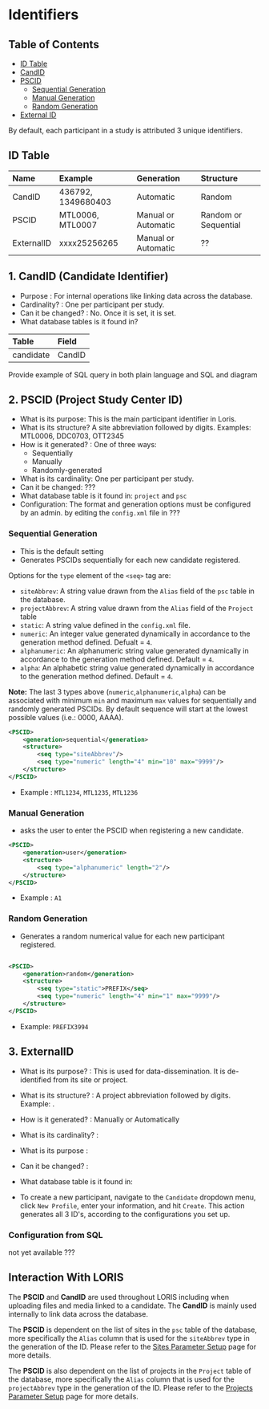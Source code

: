 # Identifiers

## Table of Contents

- [ID Table](#id-table)
- [CandID](#CandID-Candidate-Identifier)
- [PSCID](#PSCID-Project-Study-Center-ID)
    - [Sequential Generation](#Sequential-Generation)
    - [Manual Generation](#Manual-Generation)
    - [Random Generation](#Random-Generation)
- [External ID](#External-ID)

By default, each participant in a study is attributed 3 unique identifiers.

## ID Table

|Name|Example|Generation|Structure
|:--|:--|:--|:--|
|CandID|436792, 1349680403|Automatic|Random|
|PSCID|MTL0006, MTL0007|Manual or Automatic|Random or Sequential|
|ExternalID|xxxx25256265|Manual or Automatic| ??


## 1. CandID (Candidate Identifier)

- Purpose : For internal operations like linking data across the database.
- Cardinality? : One per participant per study.
- Can it be changed? : No. Once it is set, it is set.
- What database tables is it found in?  

|Table|Field|
|:--|:--|
|candidate|CandID||

Provide example of SQL query in both plain language and SQL and diagram

## 2. PSCID (Project Study Center ID)

- What is its purpose: This is the main participant identifier in Loris.
- What is its structure? A site abbreviation followed by digits. Examples: MTL0006, DDC0703, OTT2345
- How is it generated? : One of three ways:
    - Sequentially
    - Manually
    - Randomly-generated
- What is its cardinality: One per participant per study.
- Can it be changed: ???
- What database table is it found in: `project` and `psc`
- Configuration: The format and generation options must be configured by an admin.
by editing the `config.xml` file in ???

### Sequential Generation
- This is the default setting
- Generates PSCIDs sequentially for each new candidate registered.

 Options for the `type` element of the `<seq>` tag are:

- `siteAbbrev`: A string value drawn from the `Alias` 
  field of the `psc` table in the database.
- `projectAbbrev`: A string value drawn from the `Alias` field of the `Project` table 
- `static`: A string value defined in the `config.xml` file.
- `numeric`: An integer value generated dynamically in accordance to the generation method defined. Defualt = `4`.
- `alphanumeric`: An alphanumeric string value generated dynamically in accordance to the generation method defined. Default = `4`. 
- `alpha`: An alphabetic string value generated dynamically in accordance to the generation method defined. Default = `4`.

 **Note:** The last 3 types above (`numeric`,`alphanumeric`,`alpha`) can be associated with 
  minimum `min` and maximum `max` values for sequentially and randomly generated PSCIDs. 
  By default sequence will start at the lowest possible values (i.e.: 0000, AAAA).

```xml
<PSCID>
    <generation>sequential</generation> 
    <structure>
        <seq type="siteAbbrev"/>
        <seq type="numeric" length="4" min="10" max="9999"/>
    </structure>
</PSCID>
``` 

- Example : `MTL1234`, `MTL1235`, `MTL1236`

### Manual Generation

- asks the user to enter the PSCID when registering a new candidate.

```xml
<PSCID> 
    <generation>user</generation> 
    <structure>
        <seq type="alphanumeric" length="2"/>
    </structure>
</PSCID>
```

- Example : `A1`

### Random Generation

- Generates a random numerical value for each new participant registered.
```xml

<PSCID>
    <generation>random</generation> 
    <structure>
        <seq type="static">PREFIX</seq>
        <seq type="numeric" length="4" min="1" max="9999"/>
    </structure>
</PSCID>
```

 - Example: `PREFIX3994`

## 3. ExternalID

- What is its purpose? : This is used for data-dissemination. It is de-identified from its site or project.
- What is its structure? : A project abbreviation followed by digits. Example: .
- How is it generated? : Manually or Automatically
- What is its cardinality? :
- What is its purpose :
- Can it be changed? :
- What database table is it found in:

- To create a new participant, navigate to the `Candidate` dropdown menu, click `New Profile`, enter your information, and hit `Create`. This action generates all 3 ID's, according to the configurations you set up.

### Configuration from SQL

not yet available ???



## Interaction With LORIS

 The **PSCID** and **CandID** are used throughout LORIS including when uploading files and media linked to a candidate. The **CandID** is mainly used internally to link data across the database.

 The **PSCID** is dependent on the list of sites in the `psc` table of the database, more specifically the `Alias` column that is used for the `siteAbbrev` type in the generation of the ID. Please refer to the [Sites Parameter Setup](03_Sites.md) page for more details.
 
  The **PSCID** is also dependent on the list of projects in the `Project` table of the database, more specifically the `Alias` column that is used for the `projectAbbrev` type in the generation of the ID. Please refer to the [Projects Parameter Setup](02_Projects.md) page for more details.

